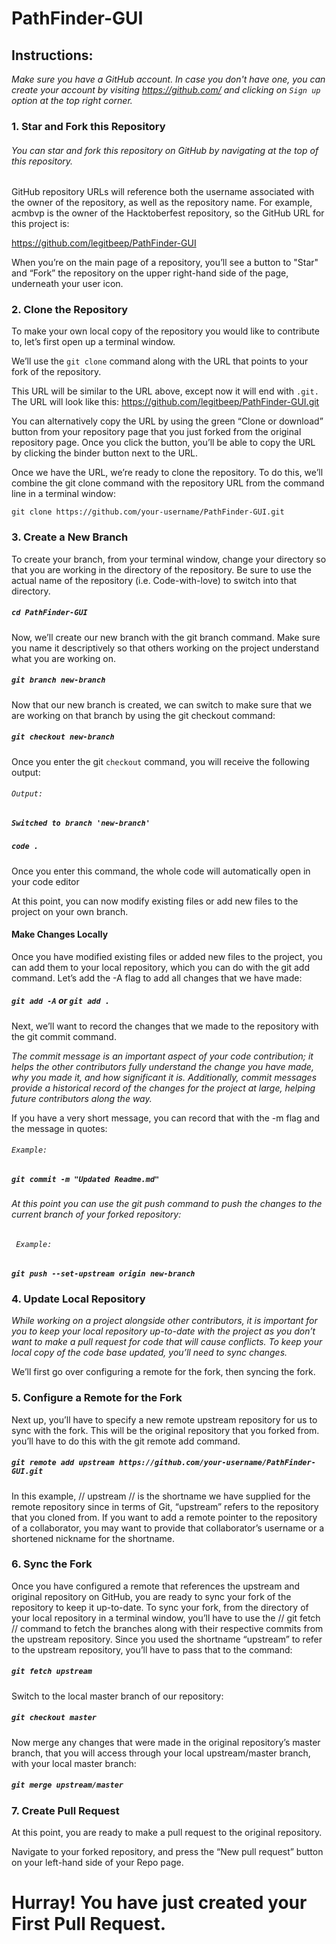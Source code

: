 # PathFinder-GUI
<p>


## Instructions:

_Make sure you have a GitHub account. In case you don't have one, you can create your account by visiting https://github.com/ and clicking on `Sign up` option at the top right corner._

### 1. Star and Fork this Repository

###### You can star and fork this repository on GitHub by navigating at the top of this repository.

GitHub repository URLs will reference both the username associated with the owner of the repository, as well as the repository name. For example, acmbvp is the owner of the Hacktoberfest repository, so the GitHub URL for this project is:

https://github.com/legitbeep/PathFinder-GUI

When you’re on the main page of a repository, you’ll see a button to "Star" and “Fork” the repository on the upper right-hand side of the page, underneath your user icon.

### 2. Clone the Repository

To make your own local copy of the repository you would like to contribute to, let’s first open up a terminal window.

We’ll use the `git clone` command along with the URL that points to your fork of the repository.

This URL will be similar to the URL above, except now it will end with `.git.` The URL will look like this:
https://github.com/legitbeep/PathFinder-GUI.git

You can alternatively copy the URL by using the green “Clone or download” button from your repository page that you just forked from the original repository page. Once you click the button, you’ll be able to copy the URL by clicking the binder button next to the URL.

Once we have the URL, we’re ready to clone the repository. To do this, we’ll combine the git clone command with the repository URL from the command line in a terminal window:

`git clone https://github.com/your-username/PathFinder-GUI.git`

### 3. Create a New Branch

To create your branch, from your terminal window, change your directory so that you are working in the directory of the repository. Be sure to use the actual name of the repository (i.e. Code-with-love) to switch into that directory.

##### `cd PathFinder-GUI`

Now, we’ll create our new branch with the git branch command. Make sure you name it descriptively so that others working on the project understand what you are working on.

##### `git branch new-branch`

Now that our new branch is created, we can switch to make sure that we are working on that branch by using the git checkout command:

##### `git checkout new-branch`

Once you enter the git `checkout` command, you will receive the following output:

###### `Output:`

##### `Switched to branch 'new-branch' `

##### `code .`

Once you enter this command, the whole code will automatically open in your code editor

At this point, you can now modify existing files or add new files to the project on your own branch.

#### Make Changes Locally

Once you have modified existing files or added new files to the project, you can add them to your local repository, which you can do with the git add command. Let’s add the -A flag to add all changes that we have made:

##### `git add -A` or `git add .`

Next, we’ll want to record the changes that we made to the repository with the git commit command.

_The commit message is an important aspect of your code contribution; it helps the other contributors fully understand the change you have made, why you made it, and how significant it is. Additionally, commit messages provide a historical record of the changes for the project at large, helping future contributors along the way._

If you have a very short message, you can record that with the -m flag and the message in quotes:

###### `Example:`

##### `git commit -m "Updated Readme.md"`

###### At this point you can use the git push command to push the changes to the current branch of your forked repository:

###### ` Example:`

##### `git push --set-upstream origin new-branch`

### 4. Update Local Repository

_While working on a project alongside other contributors, it is important for you to keep your local repository up-to-date with the project as you don’t want to make a pull request for code that will cause conflicts. To keep your local copy of the code base updated, you’ll need to sync changes._

We’ll first go over configuring a remote for the fork, then syncing the fork.

### 5. Configure a Remote for the Fork

Next up, you’ll have to specify a new remote upstream repository for us to sync with the fork. This will be the original repository that you forked from. you’ll have to do this with the git remote add command.

##### `git remote add upstream https://github.com/your-username/PathFinder-GUI.git`

In this example, // upstream // is the shortname we have supplied for the remote repository since in terms of Git, “upstream” refers to the repository that you cloned from. If you want to add a remote pointer to the repository of a collaborator, you may want to provide that collaborator’s username or a shortened nickname for the shortname.

### 6. Sync the Fork

Once you have configured a remote that references the upstream and original repository on GitHub, you are ready to sync your fork of the repository to keep it up-to-date.
To sync your fork, from the directory of your local repository in a terminal window, you’ll have to use the // git fetch // command to fetch the branches along with their respective commits from the upstream repository. Since you used the shortname “upstream” to refer to the upstream repository, you’ll have to pass that to the command:

##### `git fetch upstream`

Switch to the local master branch of our repository:

##### `git checkout master`

Now merge any changes that were made in the original repository’s master branch, that you will access through your local upstream/master branch, with your local master branch:

##### `git merge upstream/master`

### 7. Create Pull Request

At this point, you are ready to make a pull request to the original repository.

Navigate to your forked repository, and press the “New pull request” button on your left-hand side of your Repo page.

# Hurray! You have just created your First Pull Request.
